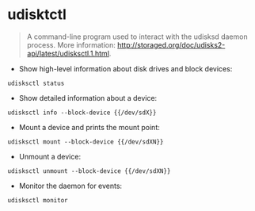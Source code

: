 # udisktctl

> A command-line program used to interact with the udisksd daemon process.
> More information: <http://storaged.org/doc/udisks2-api/latest/udisksctl.1.html>.

- Show high-level information about disk drives and block devices:

`udisksctl status`

- Show detailed information about a device:

`udisksctl info --block-device {{/dev/sdX}}`

- Mount a device and prints the mount point:

`udisksctl mount --block-device {{/dev/sdXN}}`

- Unmount a device:

`udisksctl unmount --block-device {{/dev/sdXN}}`

- Monitor the daemon for events:

`udisksctl monitor`
